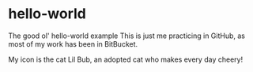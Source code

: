 hello-world
===========

The good ol' hello-world example
This is just me practicing in GitHub, as most of my work 
has been in BitBucket.

My icon is the cat Lil Bub, an adopted cat who makes
every day cheery! 
